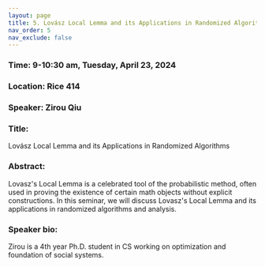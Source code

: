 ```yaml
---
layout: page
title: 5. Lovász Local Lemma and its Applications in Randomized Algorithms
nav_order: 5
nav_exclude: false
---
```


### Time: 9-10:30 am, Tuesday, April 23, 2024

### Location: Rice 414

### Speaker: Zirou Qiu

### Title:
Lovász Local Lemma and its Applications in Randomized Algorithms

### Abstract:
Lovasz's Local Lemma is a celebrated tool of the probabilistic method, often used in proving the existence of certain math objects without explicit constructions. In this seminar, we will discuss Lovasz's Local Lemma and its applications in randomized algorithms and analysis.

### Speaker bio:
Zirou is a 4th year Ph.D. student in CS working on optimization and foundation of social systems.
